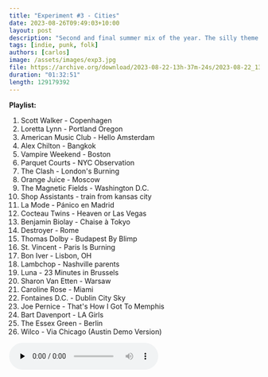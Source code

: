 ```yaml
---
title: "Experiment #3 - Cities"
date: 2023-08-26T09:49:03+10:00
layout: post
description: "Second and final summer mix of the year. The silly theme is songs with city names, and it's a fearless (maybe reckless) playlist with tracks from Scott Walker, The Clash, Thomas Dolby and others. Cheaper than renting an Airbnb!"
tags: [indie, punk, folk]
authors: [carlos]
image: /assets/images/exp3.jpg
file: https://archive.org/download/2023-08-22-13h-37m-24s/2023-08-22_13h37m24s.mp3
duration: "01:32:51"
length: 129179392
---
```


**Playlist:**

1.	Scott Walker - Copenhagen
2.	Loretta Lynn - Portland Oregon
3.	American Music Club	- Hello Amsterdam
4.	Alex Chilton - Bangkok
5.	Vampire Weekend - Boston
6.	Parquet Courts - NYC Observation
7.	The Clash - London's Burning
8.	Orange Juice - Moscow
9.	The Magnetic Fields - Washington D.C.
10.	Shop Assistants - train from kansas city
11.	La Mode	- Pánico en Madrid
12.	Cocteau Twins - Heaven or Las Vegas
13.	Benjamin Biolay - Chaise à Tokyo
14.	Destroyer - Rome
15.	Thomas Dolby - Budapest By Blimp
16.	St. Vincent - Paris Is Burning
17.	Bon Iver - Lisbon, OH
18.	Lambchop - Nashville parents
19.	Luna - 23 Minutes in Brussels
20.	Sharon Van Etten - Warsaw
21.	Caroline Rose - Miami
22.	Fontaines D.C. - Dublin City Sky
23.	Joe Pernice - That's How I Got To Memphis
24.	Bart Davenport - LA Girls
25.	The Essex Green - Berlin
26.	Wilco - Via Chicago (Austin Demo Version)

<audio controls preload="none">
  <source src="https://archive.org/download/2023-08-22-13h-37m-24s/2023-08-22_13h37m24s.mp3" type="audio/mpeg">
Your browser does not support the audio element.
</audio>
